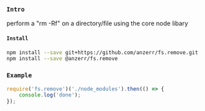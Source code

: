 
### `Intro`
perform a "rm -Rf" on a directory/file using the core node libary

#### `Install`
``` bash
npm install --save git+https://github.com/anzerr/fs.remove.git
npm install --save @anzerr/fs.remove
```

### `Example`
``` javascript
require('fs.remove')('./node_modules').then(() => {
	console.log('done');
});
```